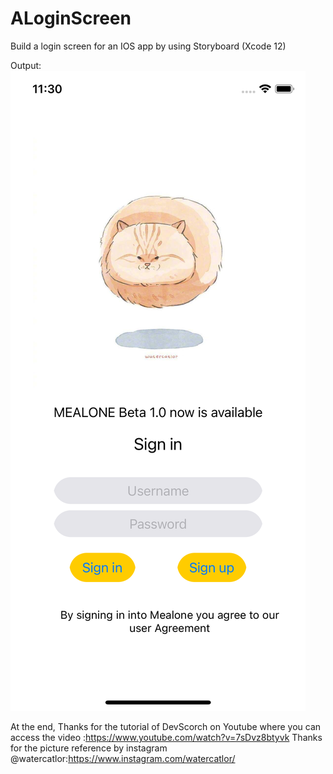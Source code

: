 # ALoginScreen
Build a login screen for an IOS app by using Storyboard (Xcode 12)

Output:
![image](https://github.com/Alex1314666/ALoginScreen/blob/main/images/Simulator%20Screen%20Shot%20-%20iPhone%2011%20Pro%20-%202020-11-14%20at%2023.30.04.png)


At the end,
Thanks for the tutorial of DevScorch on Youtube where you can access the video :https://www.youtube.com/watch?v=7sDvz8btyvk
Thanks for the picture reference by instagram @watercatlor:https://www.instagram.com/watercatlor/
